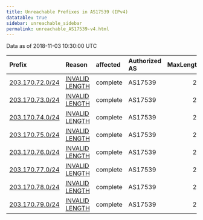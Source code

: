 ```yaml
---
title: Unreachable Prefixes in AS17539 (IPv4)
datatable: true
sidebar: unreachable_sidebar
permalink: unreachable_AS17539-v4.html
---
```


Data as of 2018-11-03 10:30:00 UTC


<div class="datatable-begin"></div>

| Prefix                                                   | Reason                                                                                                    | affected   | Authorized AS   |   MaxLength | Anchor                                       |   unreachable /24s |
|:---------------------------------------------------------|:----------------------------------------------------------------------------------------------------------|:-----------|:----------------|------------:|:---------------------------------------------|-------------------:|
| [203.170.72.0/24](https://stat.ripe.net/203.170.72.0/24) | [INVALID LENGTH](https://rpki-validator.ripe.net/announcement-preview?asn=AS17539&prefix=203.170.72.0/24) | complete   | AS17539         |          21 | [APNIC](unreachable_APNIC_RPKI_Root-v4.html) |                  1 |
| [203.170.73.0/24](https://stat.ripe.net/203.170.73.0/24) | [INVALID LENGTH](https://rpki-validator.ripe.net/announcement-preview?asn=AS17539&prefix=203.170.73.0/24) | complete   | AS17539         |          21 | [APNIC](unreachable_APNIC_RPKI_Root-v4.html) |                  1 |
| [203.170.74.0/24](https://stat.ripe.net/203.170.74.0/24) | [INVALID LENGTH](https://rpki-validator.ripe.net/announcement-preview?asn=AS17539&prefix=203.170.74.0/24) | complete   | AS17539         |          21 | [APNIC](unreachable_APNIC_RPKI_Root-v4.html) |                  1 |
| [203.170.75.0/24](https://stat.ripe.net/203.170.75.0/24) | [INVALID LENGTH](https://rpki-validator.ripe.net/announcement-preview?asn=AS17539&prefix=203.170.75.0/24) | complete   | AS17539         |          21 | [APNIC](unreachable_APNIC_RPKI_Root-v4.html) |                  1 |
| [203.170.76.0/24](https://stat.ripe.net/203.170.76.0/24) | [INVALID LENGTH](https://rpki-validator.ripe.net/announcement-preview?asn=AS17539&prefix=203.170.76.0/24) | complete   | AS17539         |          21 | [APNIC](unreachable_APNIC_RPKI_Root-v4.html) |                  1 |
| [203.170.77.0/24](https://stat.ripe.net/203.170.77.0/24) | [INVALID LENGTH](https://rpki-validator.ripe.net/announcement-preview?asn=AS17539&prefix=203.170.77.0/24) | complete   | AS17539         |          21 | [APNIC](unreachable_APNIC_RPKI_Root-v4.html) |                  1 |
| [203.170.78.0/24](https://stat.ripe.net/203.170.78.0/24) | [INVALID LENGTH](https://rpki-validator.ripe.net/announcement-preview?asn=AS17539&prefix=203.170.78.0/24) | complete   | AS17539         |          21 | [APNIC](unreachable_APNIC_RPKI_Root-v4.html) |                  1 |
| [203.170.79.0/24](https://stat.ripe.net/203.170.79.0/24) | [INVALID LENGTH](https://rpki-validator.ripe.net/announcement-preview?asn=AS17539&prefix=203.170.79.0/24) | complete   | AS17539         |          21 | [APNIC](unreachable_APNIC_RPKI_Root-v4.html) |                  1 |

<div class="datatable-end"></div>